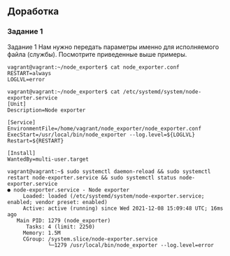 ## Доработка
### Задание 1

Задание 1
Нам нужно передать параметры именно для исполняемого файла (службы). Посмотрите приведенные выше примеры.


```commandline
vagrant@vagrant:~/node_exporter$ cat node_exporter.conf 
RESTART=always
LOGLVL=error
```

```commandline
vagrant@vagrant:~/node_exporter$ cat /etc/systemd/system/node-exporter.service
[Unit]
Description=Node exporter

[Service]
EnvironmentFile=/home/vagrant/node_exporter/node_exporter.conf
ExecStart=/usr/local/bin/node_exporter --log.level=${LOGLVL}
Restart=${RESTART}

[Install]
WantedBy=multi-user.target

```
```commandline
vagrant@vagrant:~$ sudo systemctl daemon-reload && sudo systemctl restart node-exporter.service && sudo systemctl status node-exporter.service
● node-exporter.service - Node exporter
     Loaded: loaded (/etc/systemd/system/node-exporter.service; enabled; vendor preset: enabled)
     Active: active (running) since Wed 2021-12-08 15:09:48 UTC; 16ms ago
   Main PID: 1279 (node_exporter)
      Tasks: 4 (limit: 2250)
     Memory: 1.5M
     CGroup: /system.slice/node-exporter.service
             └─1279 /usr/local/bin/node_exporter --log.level=error
```



